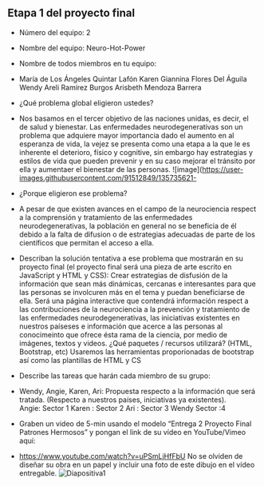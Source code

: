 ## Etapa 1 del proyecto final

- Número del equipo: 2
- Nombre del equipo: Neuro-Hot-Power
- Nombre de todos miembros en tu equipo: 
- María de Los Ángeles Quintar Lafón
Karen Giannina Flores Del Águila
Wendy Areli Ramírez Burgos
Arisbeth Mendoza Barrera
- ¿Qué problema global eligieron ustedes?
- Nos basamos en el tercer objetivo de las naciones unidas, es decir, el de salud y bienestar.  Las enfermedades neurodegenerativas son un problema que adquiere mayor importancia dado  el aumento en al esperanza de vida, la vejez se presenta como una etapa a la que le es inherente el deterioro, físico y cognitive, sin embargo hay estrategias  y estilos de vida que pueden prevenir y en su caso mejorar el tránsito por ella y aumentaer el bienestar de las personas. ![image](https://user-images.githubusercontent.com/91512849/135735621-
- ¿Porque eligieron ese problema?
- A pesar de que existen avances en el campo de la neurociencia respect a la comprensión y tratamiento de las enfermedades neurodegenerativas, la población en general no se beneficia de él debido a la falta de difusion o de estrategias adecuadas de parte de los científicos  que permitan el acceso a ella. 

- Describan la solución tentativa a ese problema que mostrarán en su proyecto final (el proyecto final será una pieza de arte escrito en JavaScript y HTML y CSS): 
Crear estrategias de disfusión de la información que sean más dinámicas, cercanas e interesantes para que las personas se involcuren más en el tema y puedan beneficiarse de ella.
Será una página interactive que contendrá información respect a las contribuciones de la neurociencia a la prevención y tratamiento de las enfermedades neurodegenerativas, las iniciativas existentes en nuestros paíseses e información que acerce a las personas al conocimeinto que ofrece ésta rama de la ciencia, por medio de imágenes, textos y videos. 
¿Qué paquetes / recursos utilizará?  (HTML, Bootstrap, etc)
Usaremos las herramientas proporionadas de bootstrap así como las plantillas de HTML y CS
- Describe las tareas que harán cada miembro de su grupo:
- Wendy, Angie, Karen, Ari: Propuesta respecto a la información que será tratada. (Respecto a nuestros países, iniciativas ya existentes).  
Angie: Sector 1 
Karen : Sector 2 
Ari : Sector 3
Wendy Sector :4
- Graben un video de 5-min usando el modelo “Entrega 2 Proyecto Final Patrones Hermosos” y pongan el link de su vídeo en YouTube/Vimeo aquí:  
-   https://www.youtube.com/watch?v=uPSmLjHfFbU
No se olviden de diseñar su obra en un papel y incluir una foto de este dibujo en el vídeo entregable.
![Diapositiva1](https://user-images.githubusercontent.com/91512849/135735757-5ca2d316-0fdf-423d-8862-93c1c5cd4e90.JPG)
